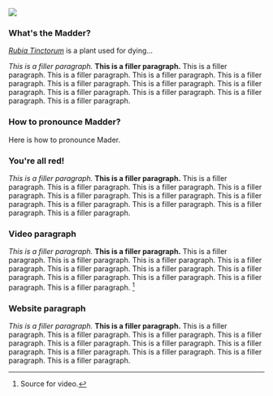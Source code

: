 <a href="https://www.juncture-digital.org"><img src="https://juncture-digital.github.io/juncture/static/images/ve-button.png"></a>

<param ve-config 
title="Madder"    
source-image="https://upload.wikimedia.org/wikipedia/commons/b/bf/Rubia_tinctorum_%28common_madder%29_-_geograph.org.uk_-_5639448.jpg"   
banner="https://upload.wikimedia.org/wikipedia/commons/b/bf/Rubia_tinctorum_%28common_madder%29_-_geograph.org.uk_-_5639448.jpg" 
height=100
author="Emily Hughes, Moira Newman, Lois Nguyen"
layout="vertical">

### What's the Madder?

*[Rubia Tinctorum](https://en.wikipedia.org/wiki/Rubia_tinctorum)* is a plant used for dying...

*This is a filler paragraph.* **This is a filler paragraph.** This is a filler paragraph. This is a filler paragraph. This is a filler paragraph. This is a filler paragraph. This is a filler paragraph. This is a filler paragraph. This is a filler paragraph. This is a filler paragraph. This is a filler paragraph. This is a filler paragraph. This is a filler paragraph.

<param ve-image
	   src="gh:EmilyHughes73/plant-humanities-summerprogram/main/session-two/Fleece1.jpg"
	   caption= "Modern wool dyed with Madder.">
	   
	   
### How to pronounce Madder?

Here is how to pronounce Mader.

<param ve-audio
	   src="wc:LL-Q1860_(eng)-Persent101-madder.wav"
	   caption= "Man pronouncing Madder.">
	   
### You're all red!

*This is a filler paragraph.* **This is a filler paragraph.** This is a filler paragraph. This is a filler paragraph. This is a filler paragraph. This is a filler paragraph. This is a filler paragraph. This is a filler paragraph. This is a filler paragraph. This is a filler paragraph. This is a filler paragraph. This is a filler paragraph. This is a filler paragraph.

<param ve-compare
	   src="wc:Rubia_tinctorum_002.JPG"
	   caption="Rubia root in jar compared to flower of plant.">
<param ve-compare
	   src="wc:Rubii2.JPG">
	   
	   
### Video paragraph

*This is a filler paragraph.* **This is a filler paragraph.** This is a filler paragraph. This is a filler paragraph. This is a filler paragraph. This is a filler paragraph. This is a filler paragraph. This is a filler paragraph. This is a filler paragraph. This is a filler paragraph. This is a filler paragraph. This is a filler paragraph. This is a filler paragraph. [^1]
<param ve-video
	   src="https://www.youtube.com/watch?v=4BNraIwXaf0"
	   start="0"
	   end="60">
	   
	   
### Website paragraph
*This is a filler paragraph.* **This is a filler paragraph.** This is a filler paragraph. This is a filler paragraph. This is a filler paragraph. This is a filler paragraph. This is a filler paragraph. This is a filler paragraph. This is a filler paragraph. This is a filler paragraph. This is a filler paragraph. This is a filler paragraph. This is a filler paragraph. 

<param ve-iframe
	   src="https://plantsandcolour.co.uk/dyeing-with-madder-a-deep-dive"
	   caption="Guide to dying with Madder.">
	   

[^1]: Source for video.